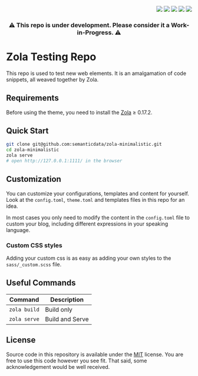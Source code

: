 <p align="right">
  <img src="https://img.shields.io/github/languages/code-size/semanticdata/zola-testing" />
  <img src="https://img.shields.io/github/repo-size/semanticdata/zola-testing" />
  <img src="https://img.shields.io/github/commit-activity/t/semanticdata/zola-testing" />
  <img src="https://img.shields.io/github/last-commit/semanticdata/zola-testing" />
  <img src="https://img.shields.io/website/https/miguelpimentel.do/zola-testing.svg" />
</p>

<h3 align=center>⚠ This repo is under development. Please consider it a Work-in-Progress. ⚠
</h3>

# Zola Testing Repo

This repo is used to test new web elements. It is an amalgamation of code snippets, all weaved together by Zola.

## Requirements

Before using the theme, you need to install the [Zola](https://www.getzola.org/documentation/getting-started/installation/) ≥ 0.17.2.

## Quick Start

```bash
git clone git@github.com:semanticdata/zola-minimalistic.git
cd zola-minimalistic
zola serve
# open http://127.0.0.1:1111/ in the browser
```

## Customization

You can customize your configurations, templates and content for yourself. Look
at the `config.toml`, `theme.toml` and templates files in this repo for an idea.

In most cases you only need to modify the content in the `config.toml` file to
custom your blog, including different expressions in your speaking language.

### Custom CSS styles

Adding your custom css is as easy as adding your own styles to the `sass/_custom.scss` file.

## Useful Commands

| Command                    | Description                |
| -------------------------- | -------------------------- |
| `zola build`               | Build only                 |
| `zola serve`               | Build and Serve            |

## License

Source code in this repository is available under the [MIT](LICENSE) license. You are free to use this code however you see fit. That said, some acknowledgement would be well received.
